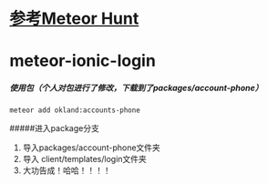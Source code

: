 # [参考Meteor Hunt](https://github.com/meteoric/meteorhunt)

# meteor-ionic-login


##### 使用包（个人对包进行了修改，下载到了packages/account-phone）
```meteor
meteor add okland:accounts-phone
```


#####进入package分支
1. 导入packages/account-phone文件夹
2. 导入 client/templates/login文件夹
3. 大功告成！哈哈！！！！




